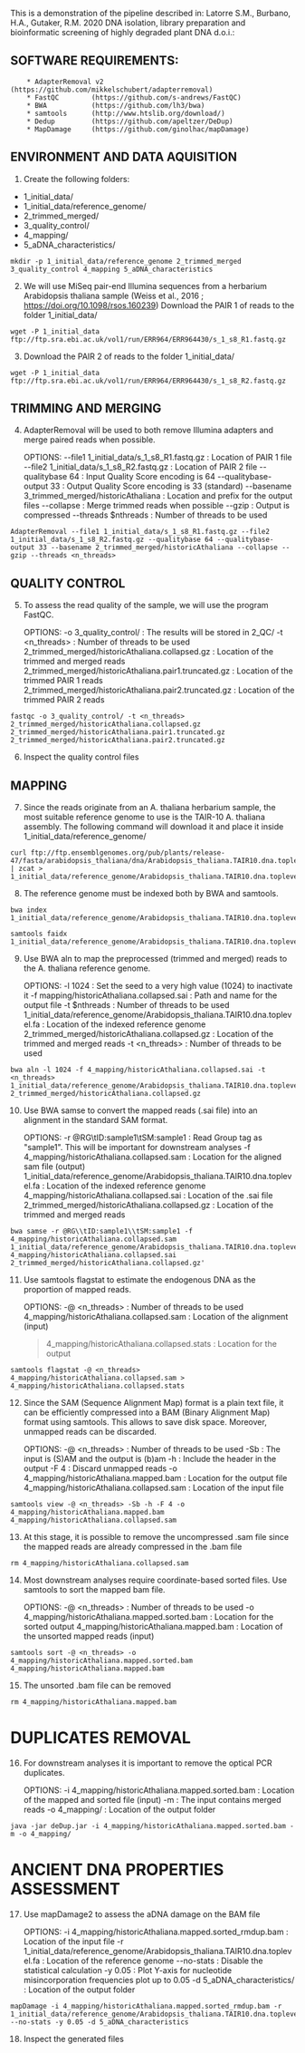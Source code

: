 This is a demonstration of the pipeline described in:
Latorre S.M., Burbano, H.A., Gutaker, R.M. 2020
DNA isolation, library preparation and bioinformatic screening of highly degraded plant DNA
d.o.i.: 

## SOFTWARE REQUIREMENTS:
        * AdapterRemoval v2	(https://github.com/mikkelschubert/adapterremoval)
        * FastQC		(https://github.com/s-andrews/FastQC)
        * BWA			(https://github.com/lh3/bwa)
        * samtools		(http://www.htslib.org/download/)
        * Dedup			(https://github.com/apeltzer/DeDup)
        * MapDamage		(https://github.com/ginolhac/mapDamage)

## ENVIRONMENT AND DATA AQUISITION

1. Create the following folders:
* 1_initial_data/
* 1_initial_data/reference_genome/
* 2_trimmed_merged/
* 3_quality_control/
* 4_mapping/
* 5_aDNA_characteristics/

```
mkdir -p 1_initial_data/reference_genome 2_trimmed_merged 3_quality_control 4_mapping 5_aDNA_characteristics
```
	
2. We will use MiSeq pair-end Illumina sequences from a herbarium Arabidopsis thaliana sample (Weiss et al., 2016 ; https://doi.org/10.1098/rsos.160239) Download the PAIR 1 of reads to the folder 1_initial_data/

```
wget -P 1_initial_data ftp://ftp.sra.ebi.ac.uk/vol1/run/ERR964/ERR964430/s_1_s8_R1.fastq.gz
```

3. Download the PAIR 2 of reads to the folder 1_initial_data/

```
wget -P 1_initial_data ftp://ftp.sra.ebi.ac.uk/vol1/run/ERR964/ERR964430/s_1_s8_R2.fastq.gz
```
	
## TRIMMING AND MERGING
	
4. AdapterRemoval will be used to both remove Illumina adapters and merge paired reads when possible.
	
	OPTIONS:
	--file1 1_initial_data/s_1_s8_R1.fastq.gz : Location of PAIR 1 file
	--file2 1_initial_data/s_1_s8_R2.fastq.gz : Location of PAIR 2 file
	--qualitybase 64 : Input Quality Score encoding is 64
	--qualitybase-output 33 : Output Quality Score encoding is 33 (standard)
	--basename 3_trimmed_merged/historicAthaliana : Location and prefix for the output files
	--collapse : Merge trimmed reads when possible
	--gzip : Output is compressed
	--threads $nthreads : Number of threads to be used

```	
AdapterRemoval --file1 1_initial_data/s_1_s8_R1.fastq.gz --file2 1_initial_data/s_1_s8_R2.fastq.gz --qualitybase 64 --qualitybase-output 33 --basename 2_trimmed_merged/historicAthaliana --collapse --gzip --threads <n_threads>
```
	
## QUALITY CONTROL

5. To assess the read quality of the sample, we will use the program FastQC.
	
	OPTIONS:
	-o 3_quality_control/ : The results will be stored in 2_QC/
	-t <n_threads> : Number of threads to be used
	2_trimmed_merged/historicAthaliana.collapsed.gz : Location of the trimmed and merged reads
	2_trimmed_merged/historicAthaliana.pair1.truncated.gz : Location of the trimmed PAIR 1 reads
	2_trimmed_merged/historicAthaliana.pair2.truncated.gz : Location of the trimmed PAIR 2 reads

```	
fastqc -o 3_quality_control/ -t <n_threads> 2_trimmed_merged/historicAthaliana.collapsed.gz 2_trimmed_merged/historicAthaliana.pair1.truncated.gz 2_trimmed_merged/historicAthaliana.pair2.truncated.gz
```

6. Inspect the quality control files

## MAPPING
	
7. Since the reads originate from an A. thaliana herbarium sample, the most suitable reference genome to use is the TAIR-10 A. thaliana assembly. The following command will download it and place it inside 1_initial_data/reference_genome/

```	
curl ftp://ftp.ensemblgenomes.org/pub/plants/release-47/fasta/arabidopsis_thaliana/dna/Arabidopsis_thaliana.TAIR10.dna.toplevel.fa.gz | zcat > 1_initial_data/reference_genome/Arabidopsis_thaliana.TAIR10.dna.toplevel.fa
```
	
8. The reference genome must be indexed both by BWA and samtools.

```
bwa index 1_initial_data/reference_genome/Arabidopsis_thaliana.TAIR10.dna.toplevel.fa
```
```
samtools faidx 1_initial_data/reference_genome/Arabidopsis_thaliana.TAIR10.dna.toplevel.fa
```

9. Use BWA aln to map the preprocessed (trimmed and merged) reads to the A. thaliana reference genome.
	
	OPTIONS:
	-l 1024 : Set the seed to a very high value (1024) to inactivate it
	-f mapping/historicAthaliana.collapsed.sai : Path and name for the output file
	-t $nthreads : Number of threads to be used
	1_initial_data/reference_genome/Arabidopsis_thaliana.TAIR10.dna.toplevel.fa : Location of the indexed reference genome
	2_trimmed_merged/historicAthaliana.collapsed.gz : Location of the trimmed and merged reads
	-t <n_threads> : Number of threads to be used

```	
bwa aln -l 1024 -f 4_mapping/historicAthaliana.collapsed.sai -t <n_threads> 1_initial_data/reference_genome/Arabidopsis_thaliana.TAIR10.dna.toplevel.fa 2_trimmed_merged/historicAthaliana.collapsed.gz
```

10. Use BWA samse to convert the mapped reads (.sai file) into an alignment in the standard SAM format.
	
	OPTIONS:
	-r @RG\\tID:sample1\\tSM:sample1 : Read Group tag as "sample1". This will be important for downstream analyses
	-f 4_mapping/historicAthaliana.collapsed.sam : Location for the aligned sam file (output)
	1_initial_data/reference_genome/Arabidopsis_thaliana.TAIR10.dna.toplevel.fa : Location of the indexed reference genome
	4_mapping/historicAthaliana.collapsed.sai : Location of the .sai file
	2_trimmed_merged/historicAthaliana.collapsed.gz : Location of the trimmed and merged reads

```	
bwa samse -r @RG\\tID:sample1\\tSM:sample1 -f 4_mapping/historicAthaliana.collapsed.sam 1_initial_data/reference_genome/Arabidopsis_thaliana.TAIR10.dna.toplevel.fa 4_mapping/historicAthaliana.collapsed.sai 2_trimmed_merged/historicAthaliana.collapsed.gz'
```

11. Use samtools flagstat to estimate the endogenous DNA as the proportion of mapped reads.
	
	OPTIONS:
	-@ <n_threads> : Number of threads to be used
	4_mapping/historicAthaliana.collapsed.sam : Location of the alignment (input) 
	> 4_mapping/historicAthaliana.collapsed.stats : Location for the output

```	
samtools flagstat -@ <n_threads> 4_mapping/historicAthaliana.collapsed.sam > 4_mapping/historicAthaliana.collapsed.stats
```
	
12. Since the SAM (Sequence Alignment Map) format is a plain text file, it can be efficiently compressed into a BAM (Binary Alignment Map) format using samtools. This allows to save disk space. Moreover, unmapped reads can be discarded.
	
	OPTIONS:
	-@ <n_threads> : Number of threads to be used
	-Sb : The input is (S)AM and the output is (b)am
	-h : Include the header in the output
	-F 4 : Discard unmapped reads
	-o 4_mapping/historicAthaliana.mapped.bam : Location for the output file
	4_mapping/historicAthaliana.collapsed.sam : Location of the input file

```	
samtools view -@ <n_threads> -Sb -h -F 4 -o 4_mapping/historicAthaliana.mapped.bam 4_mapping/historicAthaliana.collapsed.sam
```

13. At this stage, it is possible to remove the uncompressed .sam file since the mapped reads are already compressed in the .bam file

```	
rm 4_mapping/historicAthaliana.collapsed.sam
```
	
14. Most downstream analyses require coordinate-based sorted files. Use samtools to sort the mapped bam file.
	
	OPTIONS:
	-@ <n_threads> :  Number of threads to be used
	-o 4_mapping/historicAthaliana.mapped.sorted.bam : Location for the sorted output
	4_mapping/historicAthaliana.mapped.bam : Location of the unsorted mapped reads (input)

```	
samtools sort -@ <n_threads> -o 4_mapping/historicAthaliana.mapped.sorted.bam 4_mapping/historicAthaliana.mapped.bam
```
	
15. The unsorted .bam file can be removed

```	
rm 4_mapping/historicAthaliana.mapped.bam
```

# DUPLICATES REMOVAL

16. For downstream analyses it is important to remove the optical PCR duplicates.
	
	OPTIONS:
	-i 4_mapping/historicAthaliana.mapped.sorted.bam : Location of the mapped and sorted file (input)
	-m : The input contains merged reads
	-o 4_mapping/ : Location of the output folder

```	
java -jar deDup.jar -i 4_mapping/historicAthaliana.mapped.sorted.bam -m -o 4_mapping/
```

# ANCIENT DNA PROPERTIES ASSESSMENT

17. Use mapDamage2 to assess the aDNA damage on the BAM file	
	
	OPTIONS:
	-i 4_mapping/historicAthaliana.mapped.sorted_rmdup.bam : Location of the input file
	-r 1_initial_data/reference_genome/Arabidopsis_thaliana.TAIR10.dna.toplevel.fa : Location of the reference genome
	--no-stats : Disable the statistical calculation
	-y 0.05 : Plot Y-axis for nucleotide misincorporation frequencies plot up to 0.05
	-d 5_aDNA_characteristics/ : Location of the output folder

```	
mapDamage -i 4_mapping/historicAthaliana.mapped.sorted_rmdup.bam -r 1_initial_data/reference_genome/Arabidopsis_thaliana.TAIR10.dna.toplevel.fa --no-stats -y 0.05 -d 5_aDNA_characteristics
```

18. Inspect the generated files
